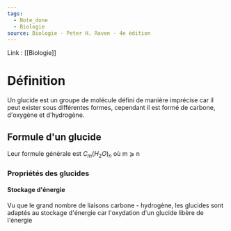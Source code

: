 ```yaml
---
tags:
  - Note_done
  - Biologie
source: Biologie - Peter H. Raven - 4e édition
---
```


Link : [[Biologie]]

# Définition
Un glucide est un groupe de molécule défini de manière imprécise car il peut exister sous différentes formes, cependant il est formé de carbone, d'oxygène et d'hydrogène. 

## Formule d'un glucide
Leur formule générale est $C_m(H_2O)_n$ où m ⩾ n

### Propriétés des glucides
#### Stockage d'énergie
Vu que le grand nombre de liaisons carbone - hydrogène, les glucides sont adaptés au stockage d'énergie car l'oxydation d'un glucide libère de l'énergie